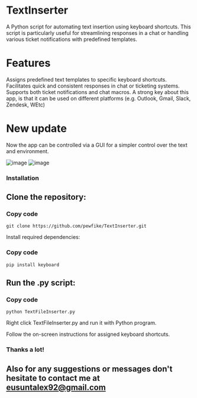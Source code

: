 # TextInserter 
A Python script for automating text insertion using keyboard shortcuts. This script is particularly useful for streamlining responses in a chat or handling various ticket notifications with predefined templates.

# Features
Assigns predefined text templates to specific keyboard shortcuts.
Facilitates quick and consistent responses in chat or ticketing systems.
Supports both ticket notifications and chat macros.
A strong key about this app, is that it can be used on different platforms (e.g. Outlook, Gmail, Slack, Zendesk, WEtc)

# New update
Now the app can be controlled via a GUI for a simpler control over the text and environment.

![image](https://github.com/pewfike/TextInserter/assets/140770490/43c7bba5-7479-46e5-9472-aa5316aee622)
![image](https://github.com/pewfike/TextInserter/assets/140770490/2105e86d-c7b3-4d37-8106-4b08b5533f76)

### Installation

## Clone the repository:

### Copy code
```
git clone https://github.com/pewfike/TextInserter.git
```

Install required dependencies:

### Copy code
```
pip install keyboard
```

## Run the .py script:
### Copy code
```
python TextFileInserter.py
```

Right click TextFileInserter.py and run it with Python program.

Follow the on-screen instructions for assigned keyboard shortcuts.

### Thanks a lot!
## Also for any suggestions or messages don't hesitate to contact me at eusuntalex92@gmail.com
